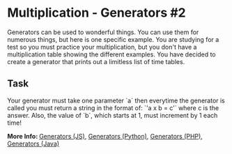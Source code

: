 <h1>Multiplication - Generators #2</h1>
Generators can be used to wonderful things. You can use them for numerous things, but here is one specific example. You are studying for a test so you must practice your multiplication, but you don't have a multiplication table showing the different examples. You have decided to create a generator that prints out a limitless list of time tables.

<h2>Task</h2>
<p>
Your generator must take one parameter `a` then everytime the generator is called you must return a string in the format of: `'a x b = c'` where c is the answer. Also, the value of `b`, which starts at 1, must increment by 1 each time!
</p>

<strong>More Info: </strong>[Generators (JS)](https://developer.mozilla.org/en-US/docs/Web/JavaScript/Guide/Iterators_and_Generators), <a href="https://wiki.python.org/moin/Generators">Generators (Python)</a>, [Generators (PHP)](http://php.net/manual/en/language.generators.php), [Generators (Java)](https://thecannycoder.wordpress.com/2014/07/04/generators/)